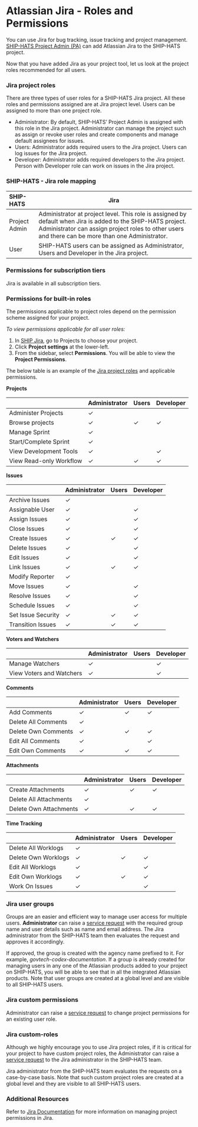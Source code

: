 # Atlassian Jira - Roles and Permissions
You can use Jira for bug tracking, issue tracking and project management. <a href="https://docs.developer.gov.sg/docs/ship-hats/#/user-roles-permisions">SHIP-HATS Project Admin (PA)</a> can add Atlassian Jira to the SHIP-HATS project.

Now that you have added Jira as your project tool, let us look at the project roles recommended for all users.

### Jira project roles

There are three types of user roles for a SHIP-HATS Jira project. All these roles and permissions assigned are at Jira project level. Users can be assigned to more than one project role.

- Administrator: By default, SHIP-HATS’ Project Admin is assigned with this role in the Jira project. Administrator can manage the project such as assign or revoke user roles and create components and manage default assignees for issues.
- Users: Administrator adds required users to the Jira project. Users can log issues for the Jira project.
- Developer: Administrator adds required developers to the Jira project. Person with Developer role can work on issues in the Jira project.

### SHIP-HATS - Jira role mapping
 
| SHIP-HATS | Jira |
| :-------- | ------------- |
| Project Admin |Administrator at project level. This role is assigned by default when Jira is added to the SHIP-HATS project. Administrator can assign project roles to other users and there can be more than one Administrator. |
| User | SHIP-HATS users can be assigned as Administrator, Users and Developer in the Jira project. |


### Permissions for subscription tiers
Jira is available in all subscription tiers.

### Permissions for built-in roles
The permissions applicable to project roles depend on the permission scheme assigned for your project.


*To view permissions applicable for all user roles:*
1. In <a href="https://gccprod-my.sharepoint.com/personal/ramakrishnan_sowmya_tech_gov_sg/Documents/SHIP-HATS/Documentation%20&%20Training/jira.ship.gov.sg">SHIP Jira</a>, go to Projects to choose your project.
2. Click **Project settings** at the lower-left.
3. From the sidebar, select **Permissions**. You will be able to view the **Project Permissions**.

The below table is an example of the <a href="roles"> Jira project roles</a> and applicable permissions.


**Projects**

|  | Administrator | Users | Developer |
| :------ | -------- | ----------| ----- |
| Administer Projects | ✓ |   |   |
| Browse projects | ✓ | ✓ | ✓ |
| Manage Sprint | ✓ |   |   |
| Start/Complete Sprint | ✓ |   |   |
| View Development Tools | ✓ |   | ✓ |
| View Read-only Workflow | ✓ | ✓ | ✓ |

**Issues** 

|  | Administrator | Users | Developer |
| :------ | -------- | ----------| ----- |
| Archive Issues | ✓ |   |   |
| Assignable User | ✓ |   | ✓ | 
| Assign Issues | ✓ |   | ✓ | 
| Close Issues | ✓ |   | ✓ |
| Create Issues | ✓ | ✓ | ✓ |
| Delete Issues | ✓ |   | ✓ |
| Edit Issues | ✓ |   | ✓ |
| Link Issues | ✓ | ✓ | ✓ |
| Modify Reporter | ✓ |   |   |
| Move Issues | ✓ |   | ✓ |
| Resolve Issues | ✓ |   | ✓ |
| Schedule Issues | ✓ |   | ✓ |
| Set Issue Security | ✓ | ✓ | ✓ |
| Transition Issues | ✓ | ✓ | ✓ |

**Voters and Watchers**

|  | Administrator | Users | Developer |
| :------ | -------- | ----------| ----- |
| Manage Watchers | ✓ |   | ✓ |
| View Voters and Watchers | ✓ |   | ✓ |

**Comments** 

|  | Administrator | Users | Developer |
| :------ | -------- | ----------| ----- |
| Add Comments | ✓ | ✓ | ✓ |
| Delete All Comments | ✓ |   |   |
| Delete Own Comments | ✓ | ✓ | ✓ |
| Edit All Comments | ✓ |   | ✓ |
| Edit Own Comments | ✓ | ✓ | ✓ |

**Attachments** 

|  | Administrator | Users | Developer |
| :------ | -------- | ----------| ----- |
| Create Attachments | ✓ | ✓ | ✓ |
| Delete All Attachments | ✓ |   |   |
| Delete Own Attachments | ✓ | ✓ | ✓ |

**Time Tracking** 

|  | Administrator | Users | Developer |
| :------ | -------- | ----------| ----- |
| Delete All Worklogs | ✓ |   |   |
| Delete Own Worklogs | ✓ | ✓ | ✓ |
| Edit All Worklogs | ✓ |   | ✓ |
| Edit Own Worklogs | ✓ | ✓ | ✓ |
| Work On Issues | ✓ |   | ✓ |

### Jira user groups
Groups are an easier and efficient way to manage user access for multiple users. **Administrator** can raise a <a href="https://jira.ship.gov.sg/servicedesk/customer/portal/11/">service request</a> with the required group name and user details such as name and email address. The Jira administrator from the SHIP-HATS team then evaluates the request and approves it accordingly.


If approved, the group is created with the agency name prefixed to it. For example, *govtech-codex-documentation*. If a group is already created for managing users in any one of the Atlassian products added to your project on SHIP-HATS, you will be able to see that in all the integrated Atlassian products. Note that user groups are created at a global level and are visible to all SHIP-HATS users.

### Jira custom permissions
Administrator can raise a <a href="https://jira.ship.gov.sg/servicedesk/customer/portal/11/">service request</a> to change project permissions for an existing user role.

### Jira custom-roles
Although we highly encourage you to use Jira project roles, if it is critical for your project to have custom project roles, the Administrator can raise a <a href="https://jira.ship.gov.sg/servicedesk/customer/portal/11/">service request</a> to the Jira administrator in the SHIP-HATS team.


Jira administrator from the SHIP-HATS team evaluates the requests on a case-by-case basis. Note that such custom project roles are created at a global level and they are visible to all SHIP-HATS users.


### Additional Resources
Refer to <a href="https://confluence.atlassian.com/adminjiraserver0816/managing-project-permissions-1063164378.html"> Jira Documentation</a> for more information on managing project permissions in Jira.
